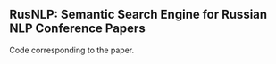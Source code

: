## RusNLP: Semantic Search Engine for Russian NLP Conference Papers

Code corresponding to the paper.
